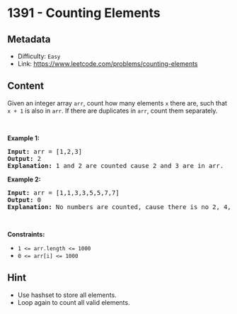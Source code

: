 # 1391 - Counting Elements

## Metadata

 - Difficulty: `Easy`
 - Link: https://www.leetcode.com/problems/counting-elements

## Content

<p>Given an integer array <code>arr</code>, count how many elements <code>x</code> there are, such that <code>x + 1</code> is also in <code>arr</code>. If there are duplicates in <code>arr</code>, count them separately.</p>

<p>&nbsp;</p>
<p><strong class="example">Example 1:</strong></p>

<pre>
<strong>Input:</strong> arr = [1,2,3]
<strong>Output:</strong> 2
<strong>Explanation:</strong> 1 and 2 are counted cause 2 and 3 are in arr.
</pre>

<p><strong class="example">Example 2:</strong></p>

<pre>
<strong>Input:</strong> arr = [1,1,3,3,5,5,7,7]
<strong>Output:</strong> 0
<strong>Explanation:</strong> No numbers are counted, cause there is no 2, 4, 6, or 8 in arr.
</pre>

<p>&nbsp;</p>
<p><strong>Constraints:</strong></p>

<ul>
	<li><code>1 &lt;= arr.length &lt;= 1000</code></li>
	<li><code>0 &lt;= arr[i] &lt;= 1000</code></li>
</ul>


## Hint

- Use hashset to store all elements.
- Loop again to count all valid elements.

